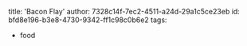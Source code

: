 title: 'Bacon Flay'
author: 7328c14f-7ec2-4511-a24d-29a1c5ce23eb
id: bfd8e196-b3e8-4730-9342-ff1c98c0b6e2
tags:
  - food
